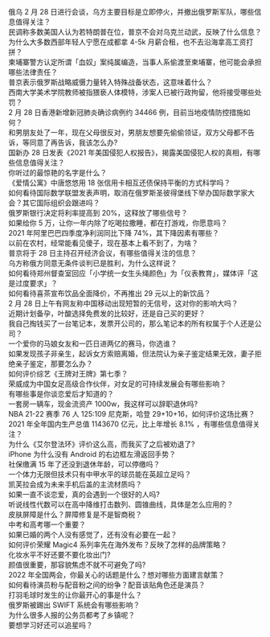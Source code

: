 俄乌 2 月 28 日进行会谈，乌方主要目标是立即停火，并撤出俄罗斯军队，哪些信息值得关注？  
民调称多数美国人认为若特朗普在位，普京不会对乌克兰动武，反映了什么信息？  
为什么大多数西部年轻人宁愿在成都拿 4-5k 月薪合租，也不去沿海拿高工资打拼？  
柬埔寨警方认定所谓「血奴」案纯属编造，当事人系偷渡至柬埔寨，他可能会承担哪些法律责任？  
普京表示俄罗斯战略威慑力量转入特殊战备状态，这意味着什么？  
西南大学美术学院教师被指猥亵人体模特，涉案人已被行政拘留，他将接受哪些处罚？  
2 月 28 日香港新增新冠肺炎确诊病例约 34466 例，目前当地疫情防控措施如何？  
和男朋友处了一年，现在父母很反对，男朋友想要先偷偷领证，双方父母都不告诉，等同意了再告诉，我该怎么办?  
国新办 28 日发表《2021 年美国侵犯人权报告》，揭露美国侵犯人权的真相，有哪些信息值得关注？  
你听过的最惊艳的名字是什么？  
《爱情公寓》中唐悠悠用 18 张信用卡相互还债保持平衡的方式科学吗？  
如何看待国际数学联盟发表声明，取消在俄罗斯圣彼得堡线下举办国际数学家大会？其它国际组织会跟进吗？  
俄罗斯银行决定将利率提高到 20%，这释放了哪些信号？  
如果给你 5 万，让你一年内除了吃喝拉撒睡，都在打游戏，你愿意吗？  
2021 年阿里巴巴四季度净利润同比下降 74%，其下降因素有哪些？  
以前在农村，经常能看见傻子，现在基本上看不到了，为啥？  
普京将于 28 日主持召开经济会议，有哪些值得关注的信息？  
乌方称俄方同意无条件谈判已是胜利，为什么这样说？  
如何看待郑州督查室回应「小学统一女生头绳颜色」为「仪表教育」，媒体评「这是过度要求」？  
如何看待喜茶宣布饮品全面降价，不再推出 29 元以上的新饮品？  
2 月 28 日上午有网友称中国移动出现短暂的无信号，这对你的影响大吗？  
近期计划备孕，叶酸选择免费发的比较好，还是自己买的更好？  
我自己掏钱买了一台笔记本，发票开公司的，那么笔记本的所有权属于个人还是公司？  
一个爱你的马娘女友和一匹日进两亿的赛马，你选谁？  
如果发现孩子非亲生，起诉女方索赔离婚，但法院认为亲子鉴定结果无效，妻子拒绝亲子鉴定，那要怎么办？  
如何评价综艺《王牌对王牌》第七季？  
荣威成为中国女足高级合作伙伴，对女足的可持续发展会有哪些影响？  
有哪些事是你谈恋爱后才知道的？  
一套房一辆车，现金流资产 1000w，我这样可以辞职退休吗?  
NBA 21-22 赛季 76 人 125:109 尼克斯，哈登 29+10+16，如何评价这场比赛？  
2021 年全年国内生产总值 1143670 亿元，比上年增长 8.1% ，有哪些信息值得关注？  
为什么《艾尔登法环》评价这么高，而我买了之后被劝退了?  
iPhone 为什么没有 Android 的右边框左滑返回手势？  
社保缴满 15 年了还没到退休年龄，可以停缴吗？  
一个体力无限但技术只有中甲水平的球员能在英超立足吗？  
凯芙拉会成为未来手机后盖的主流材质吗？  
如果一直不谈恋爱，真的会遇到一个很好的人吗?  
听说线性代数可以在高中降维打击数列、圆锥曲线，具体是怎么应用的？  
皮肤屏障是什么？屏障修复是不是智商税？  
中考和高考哪一个重要？  
如果已婚的两个人没有感觉了，还有没有必要在一起？  
如何评价荣耀 Magic4 系列率先在海外发布？反映了怎样的品牌策略？  
化妆水平不好还要不要化妆出门?  
颜值很重要，那容貌焦虑不就不可避免了吗?  
2022 年全国两会，你最关心的话题是什么？想对哪些方面建言献策？  
如何看待演员粉与配音粉之间的纷争？配音该贴角色还是演员？  
打羽毛球时发生的让你最开心的事是什么？  
俄罗斯被踢出 SWIFT 系统会有哪些影响？  
为什么很多人报的公务员都考了乡镇呢？  
要想学习好还可以追星吗？  
